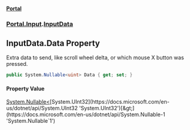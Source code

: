 #### [Portal](index.md 'index')
### [Portal.Input](Portal.Input.md 'Portal.Input').[InputData](InputData.md 'Portal.Input.InputData')

## InputData.Data Property

Extra data to send, like scroll wheel delta, or which mouse X button was pressed.

```csharp
public System.Nullable<uint> Data { get; set; }
```

#### Property Value
[System.Nullable&lt;](https://docs.microsoft.com/en-us/dotnet/api/System.Nullable-1 'System.Nullable`1')[System.UInt32](https://docs.microsoft.com/en-us/dotnet/api/System.UInt32 'System.UInt32')[&gt;](https://docs.microsoft.com/en-us/dotnet/api/System.Nullable-1 'System.Nullable`1')